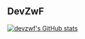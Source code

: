 ## DevZwF
[![devzwf's GitHub stats](https://github-readme-stats.vercel.app/api?username=devzwf&show_icons=true&theme=tokyonight)](https://github.com/devzwf)
